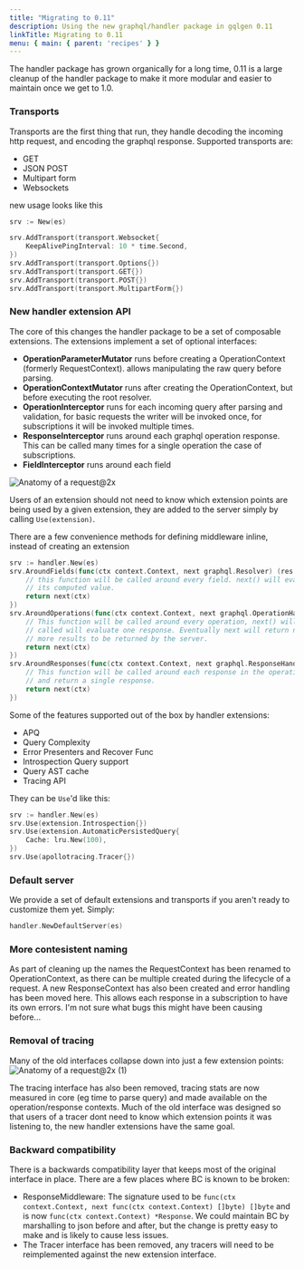 ```yaml
---
title: "Migrating to 0.11"
description: Using the new graphql/handler package in gqlgen 0.11 
linkTitle: Migrating to 0.11
menu: { main: { parent: 'recipes' } }
---
```


The handler package has grown organically for a long time, 0.11 is a large cleanup of the handler package to make it 
more modular and easier to maintain once we get to 1.0.
 
 
### Transports

Transports are the first thing that run, they handle decoding the incoming http request, and encoding the graphql 
response. Supported transports are:
 - GET
 - JSON POST
 - Multipart form
 - Websockets

new usage looks like this
```go
srv := New(es)

srv.AddTransport(transport.Websocket{
	KeepAlivePingInterval: 10 * time.Second,
})
srv.AddTransport(transport.Options{})
srv.AddTransport(transport.GET{})
srv.AddTransport(transport.POST{})
srv.AddTransport(transport.MultipartForm{})
````

 
### New handler extension API

The core of this changes the handler package to be a set of composable extensions. The extensions implement a set of optional interfaces:
- **OperationParameterMutator** runs before creating a OperationContext (formerly RequestContext). allows manipulating the raw query before parsing.
- **OperationContextMutator** runs after creating the OperationContext, but before executing the root resolver.
- **OperationInterceptor** runs for each incoming query after parsing and validation, for basic requests the writer will be invoked once, for subscriptions it will be invoked multiple times.
- **ResponseInterceptor** runs around each graphql operation response. This can be called many times for a single operation the case of subscriptions.
- **FieldInterceptor** runs around each field

![Anatomy of a request@2x](https://user-images.githubusercontent.com/2247982/68181515-c8a27c00-ffeb-11e9-86f6-1673e7179ecb.png)

Users of an extension should not need to know which extension points are being used by a given extension, they are added to the server simply by calling `Use(extension)`.

There are a few convenience methods for defining middleware inline, instead of creating an extension
```go
srv := handler.New(es)
srv.AroundFields(func(ctx context.Context, next graphql.Resolver) (res interface{}, err error) {
	// this function will be called around every field. next() will evaluate the field and return 
	// its computed value. 
	return next(ctx)
})
srv.AroundOperations(func(ctx context.Context, next graphql.OperationHandler) graphql.ResponseHandler {
	// This function will be called around every operation, next() will return a function that when 
	// called will evaluate one response. Eventually next will return nil, signalling there are no 
	// more results to be returned by the server.
	return next(ctx)
})
srv.AroundResponses(func(ctx context.Context, next graphql.ResponseHandler) *graphql.Response {
	// This function will be called around each response in the operation. next() will evaluate 
	// and return a single response.
	return next(ctx)
})
```


Some of the features supported out of the box by handler extensions:
 - APQ
 - Query Complexity
 - Error Presenters and Recover Func
 - Introspection Query support
 - Query AST cache
 - Tracing API

They can be `Use`'d like this:
```go
srv := handler.New(es)
srv.Use(extension.Introspection{})
srv.Use(extension.AutomaticPersistedQuery{
	Cache: lru.New(100),
})
srv.Use(apollotracing.Tracer{})
```

### Default server

We provide a set of default extensions and transports if you aren't ready to customize them yet. Simply:
```go
handler.NewDefaultServer(es)
```

### More contesistent naming

As part of cleaning up the names the RequestContext has been renamed to OperationContext, as there can be multiple created during the lifecycle of a request. A new ResponseContext has also been created and error handling has been moved here. This allows each response in a subscription to have its own errors. I'm not sure what bugs this might have been causing before...

### Removal of tracing

Many of the old interfaces collapse down into just a few extension points:
![Anatomy of a request@2x (1)](https://user-images.githubusercontent.com/2247982/68181517-cb04d600-ffeb-11e9-9271-0295e6c4ff34.png)

The tracing interface has also been removed, tracing stats are now measured in core (eg time to parse query) and made available on the operation/response contexts. Much of the old interface was designed so that users of a tracer dont need to know which extension points it was listening to, the new handler extensions have the same goal. 

### Backward compatibility

There is a backwards compatibility layer that keeps most of the original interface in place. There are a few places where BC is known to be broken:
 - ResponseMiddleware: The signature used to be `func(ctx context.Context, next func(ctx context.Context) []byte) []byte` and is now `func(ctx context.Context) *Response`. We could maintain BC by marshalling to json before and after, but the change is pretty easy to make and is likely to cause less issues.
 - The Tracer interface has been removed, any tracers will need to be reimplemented against the new extension interface.
